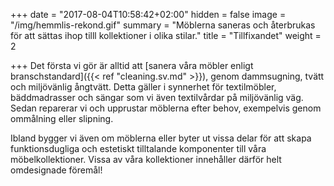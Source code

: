 +++
date = "2017-08-04T10:58:42+02:00"
hidden = false
image = "/img/hemmlis-rekond.gif"
summary = "Möblerna saneras och återbrukas för att sättas ihop tilll kollektioner i olika stilar."
title = "Tillfixandet"
weight = 2

+++
Det första vi gör är alltid att [sanera våra möbler enligt branschstandard]({{< ref "cleaning.sv.md" >}}), genom dammsugning, tvätt och miljövänlig ångtvätt. Detta gäller i synnerhet för textilmöbler, bäddmadrasser och sängar som vi även textilvårdar på miljövänlig väg. Sedan reparerar vi och upprustar möblerna efter behov, exempelvis genom ommålning eller slipning.

Ibland bygger vi även om möblerna eller byter ut vissa delar för att skapa funktionsdugliga och estetiskt tilltalande komponenter till våra möbelkollektioner. Vissa av våra kollektioner innehåller därför helt omdesignade föremål!